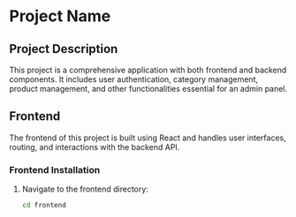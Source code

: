 # Project Name

## Project Description

This project is a comprehensive application with both frontend and backend components. It includes user authentication, category management, product management, and other functionalities essential for an admin panel.

## Frontend

The frontend of this project is built using React and handles user interfaces, routing, and interactions with the backend API.

### Frontend Installation

1. Navigate to the frontend directory:

   ```bash
   cd frontend
